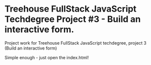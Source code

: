 # Treehouse FullStack JavaScript Techdegree Project #3 - Build an interactive form.
Project work for Treehouse FullStack JavaScript techdegree, project 3 (Build an interactive form)

Simple enough - just open the index.html!

